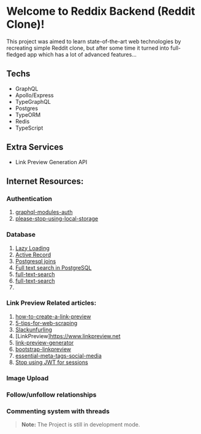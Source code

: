 # Welcome to Reddix Backend (Reddit Clone)!

This project was aimed to learn state-of-the-art web technologies by recreating simple Reddit clone, but after some time it turned into full-fledged app which has a lot of advanced features...

## Techs
   - GraphQL
   - Apollo/Express
   - TypeGraphQL
   - Postgres
   - TypeORM
   - Redis
   - TypeScript

## Extra Services 
  - Link Preview Generation API

## Internet Resources:

### Authentication
  1. [graphql-modules-auth](https://the-guild.dev/blog/graphql-modules-auth)
  2. [please-stop-using-local-storage](https://www.rdegges.com/2018/please-stop-using-local-storage)

### Database
  1. [Lazy Loading](https://www.mehdi-khalili.com/orm-anti-patterns-part-3-lazy-loading)
  2. [Active Record](https://www.mehdi-khalili.com/orm-anti-patterns-part-1-active-record)
  3. [Postgresql joins](https://www.postgresqltutorial.com/postgresql-joins)
  4. [Full text search in PostgreSQL](https://www.postgresql.eu/events/pgconfeu2018/sessions/session/2116/slides/137/pgconf.eu-2018-fts.pdf)
  5. [full-text-search](https://www.paulox.net/2017/12/22/full-text-search-in-django-with-postgresql)
  6. [full-text-search](https://rocky.dev/full-text-search)
  7. 

### Link Preview Related articles:
  1. [how-to-create-a-link-preview](https://andrejgajdos.com/how-to-create-a-link-preview)
  2. [5-tips-for-web-scraping](https://www.scraperapi.com/blog/5-tips-for-web-scraping)
  3. [Slackunfurling](https://medium.com/slack-developer-blog/everything-you-ever-wanted-to-know-about-unfurling-but-were-afraid-to-ask-or-how-to-make-your-e64b4bb9254)
  4. [LinkPreview]https://www.linkpreview.net
  5. [link-preview-generator](https://github.com/AndrejGajdos/link-preview-generator)
  6. [bootstrap-linkpreview](https://github.com/Ekito/bootstrap-linkpreview)
  7. [essential-meta-tags-social-media](https://css-tricks.com/essential-meta-tags-social-media)
  8. [Stop using JWT for sessions](http://cryto.net/~joepie91/blog/2016/06/13/stop-using-jwt-for-sessions)

### Image Upload

### Follow/unfollow relationships

### Commenting system with threads

> **Note:** The Project is still in development mode.